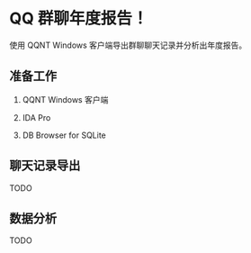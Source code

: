 # QQ 群聊年度报告！

使用 QQNT Windows 客户端导出群聊聊天记录并分析出年度报告。

## 准备工作

1. QQNT Windows 客户端

2. IDA Pro

3. DB Browser for SQLite

## 聊天记录导出

TODO

## 数据分析

TODO
